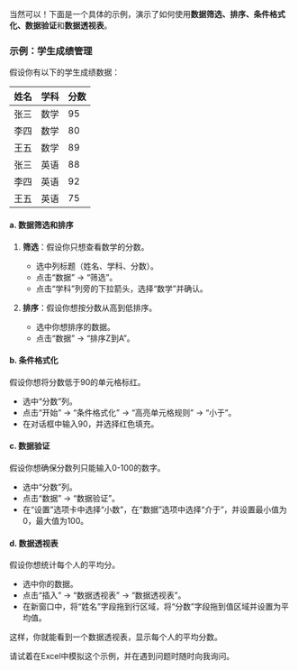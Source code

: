 当然可以！下面是一个具体的示例，演示了如何使用**数据筛选、排序、条件格式化、数据验证**和**数据透视表**。

### 示例：学生成绩管理

假设你有以下的学生成绩数据：

| 姓名   | 学科   | 分数 |
|--------|--------|------|
| 张三   | 数学   | 95   |
| 李四   | 数学   | 80   |
| 王五   | 数学   | 89   |
| 张三   | 英语   | 88   |
| 李四   | 英语   | 92   |
| 王五   | 英语   | 75   |

#### a. 数据筛选和排序

1. **筛选**：假设你只想查看数学的分数。
   - 选中列标题（姓名、学科、分数）。
   - 点击“数据” -> “筛选”。
   - 点击“学科”列旁的下拉箭头，选择“数学”并确认。

2. **排序**：假设你想按分数从高到低排序。
   - 选中你想排序的数据。
   - 点击“数据” -> “排序Z到A”。

#### b. 条件格式化

假设你想将分数低于90的单元格标红。

- 选中“分数”列。
- 点击“开始” -> “条件格式化” -> “高亮单元格规则” -> “小于”。
- 在对话框中输入90，并选择红色填充。

#### c. 数据验证

假设你想确保分数列只能输入0-100的数字。

- 选中“分数”列。
- 点击“数据” -> “数据验证”。
- 在“设置”选项卡中选择“小数”，在“数据”选项中选择“介于”，并设置最小值为0，最大值为100。

#### d. 数据透视表

假设你想统计每个人的平均分。

- 选中你的数据。
- 点击“插入” -> “数据透视表” -> “数据透视表”。
- 在新窗口中，将“姓名”字段拖到行区域，将“分数”字段拖到值区域并设置为平均值。

这样，你就能看到一个数据透视表，显示每个人的平均分数。

请试着在Excel中模拟这个示例，并在遇到问题时随时向我询问。
